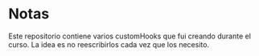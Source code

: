 # Notas

Este repositorio contiene varios customHooks que fui creando durante el curso. La idea es no reescribirlos cada vez que los necesito.